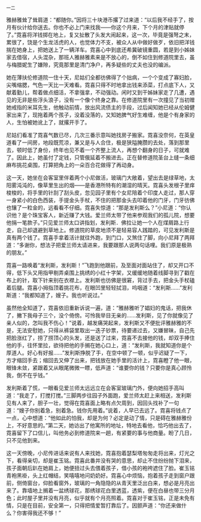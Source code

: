     一二 

   雅赫雅耸了耸肩道：“都随你。”因将三十块港币撂了过来道：“以后我不经手了，按月有伙计给你送去。你也不必上门来找我——你这个月来，下个月的津贴就停了。”霓喜将洋钱掷在地上，复又扯散了头发大闹起来，这一次，毕竟是强弩之末，累很了，饶是个生龙活虎的人，也觉体力不支，被众人从中做好做歹，依旧把洋钱揣在她身上，把她送上了一辆洋车。霓喜心中到底还希冀破镜重圆，若是到小姊妹家去借宿，人头混杂，那班人雅赫雅素来是不放心的，倒不如住到修道院里去，虽与梅腊妮生了嫌隙，究竟那里是清门净户，再多疑些的丈夫也没的编派。

   她在薄扶伦修道院一住十天，尼姑们全都彷佛得了个拙病，一个个变成了寡妇脸，尖嘴缩腮，气色一天比一天难看。霓喜只得不时地拿出钱来添菜，打点底下人，又献着勤儿，帮着做点细活，不拿强拿，不动强动。闲时又到干姊妹家走了几遭，遇见的无非是些浮头浪子，没有一个像个终身之靠。在修道院里有一次撞见了当初赠她戒指的米耳先生，他触动前情，放出风流债主的手段，过后闻知她已经从伦姆健家出来了，现拖着两个孩子，没着没落的，又知她脾气好生难缠，他是个有身家的人，生怕被她讹上了，就撂开手了。

   尼姑们看准了霓喜气数已尽，几次三番示意叫她找房子搬家。霓喜没奈何，在英皇道看了一间房，地段既荒凉，兼又是与人合住，极是狭隘腌臜的去处，落到那里去，顿时低了身份，终年也见不着一个齐整上流人，再想个翻身的日子，可就难了。因此上，她虽付了定钱，只管俄延着不搬进去。正在替修道院圣台上缝一条细麻布挑花桌围，打算把角上的一朵百合花做得了再动身。

   这一天，她坐在会客室里伴着两个小尼做活，玻璃门大敞着，望出去是绿草地，太阳雾沌沌的，像草里生出的烟——是香港所特有的潮湿的晴天。霓喜头发根子里痒梭梭的，将手里的针刮了刮头皮，忽见园子里有个女尼陪着个印度人走过，那人穿一身紧小的白色西装，手提金头手杖，不住的把那金头去叩着他的门牙，门牙彷佛也镶了一粒金的，远看看不仔细。霓喜失惊道：“那是发利斯么？”小尼道：“你认识他？是个珠宝客人，新近赚了大钱。爱兰师太带了他来参观我们的孤儿院，想要他捐一笔款子。”只见爱兰师太口讲指划，发利斯．佛拉让她一个人在煤屑路上行走，自己却退避到草地上。修道院的草皮地须不是轻易容人践踏的，可见发利斯是真有两个钱了。霓喜手拿着活计就往外跑，到门口，又煞住了脚，向小尼拜了两拜道：“多谢你，想法子把爱兰师太请进来，我要跟那人说两句话哩。我们原是极熟的朋友。”

   霓喜一路唤着“发利斯，发利斯！”飞跑到他跟前，及至面对面站住了，却又开口不得，低下头又用指甲剔弄桌围上挑绣的小红十字架，又缓缓地随着线脚寻到了戳在布上的针，取下针来别在衣襟上。发利斯也彷佛是很窘，背过手去，把金头手杖磕着后腿。霓喜小拇指顶着挑花布，在眼凹里轻轻拭泪，呜咽道：“发利斯……”发利斯道：“我都知道了，嫂子。我也听说过。”

   虽然他全知道了，霓喜依旧重新诉说一遍，道：“雅赫雅听了娼妇的鬼话，把我休了，撇下我母子三个，没个倚傍。可怜我举目无亲的……发利斯，见了你就像见了亲人似的，怎叫我不伤心！”说着，越发痛哭起来，发利斯又不便批评雅赫雅的不是，无法安慰她，只得从裤袋里取出一迭子钞票，待要递过去，又嫌冒昧，自己先把脸涨红了，捞了捞顶心的头发，还是送了过来，霓喜不去接他的钱，却双手捧住他的手，往怀里拉，欲待把他的手搁在她心口上，道：“发利斯，我就知道你是个厚道人。好心有好报……”发利斯挣脱了手，在空中顿了一顿，似乎迟疑了一下，方才缩回手去；缩回去又伸了出来，把钱放在她手里的活计上，霓喜瞪了他一眼，眼锋未敛，紧跟着又从眼尾微微一瞟，低声道：“谁要你的钱？只要你是真心顾怜我，倒不在乎钱。”

   发利斯着了慌，一眼看见爱兰师太远远立在会客室玻璃门外，便向她招手高叫道：“我走了，打搅打搅。”三脚两步往园子外面跑，爱兰师太赶上来相送，发利斯见有人来了，胆子一壮，觉得在霓喜面上略有点欠周到，因回头找补了一句道：“嫂子你别着急，别着急。钱你先用着。”说着，人早已去远了。霓喜将钱点了一点，心中想道：“他如此的怕我，却是为何？必定是动了情，只是碍在雅赫雅份上，不好意思的。”第二天，她访出了他寓所的地址，特地去看他，恰巧他出去了，霓喜留下了口信儿，叫他务必到修道院来一趟，有紧要的事与他商量。盼了几日，只不见他到来。

   这一天傍晚，小尼传进话来说有人来找她，霓喜抱着瑟梨塔匆匆走将出来，灯光之下，看得亲切，却是崔玉铭。霓喜此番并没有哭的意思，却止不住纷纷抛下泪来，孩子面朝后趴在她肩上，她便扭过头去偎着孩子，借小孩的袍袴遮住了脸。崔玉铭青袍黑褂，头上红帽结，笑嘻嘻地问奶奶好。霓喜心中烦恼，抱着孩子走到窗户跟前，侧倚窗台，仰脸看窗外，玻璃的一角隐隐的从青天里泛出白来，想必是月亮出来了。靠墙地上搁着一盆绣球花，那绣球花白里透蓝，透紫，便在白昼也带三分月色；此时屋子里并没有月亮，似乎就有个月亮照着。霓喜对于崔玉铭，正是未免有情，只是在目前，安全第一，只得把情爱暂打靠后了。因颤声道：“你还来做什么？你害得我还不够！”

